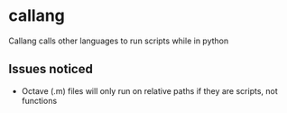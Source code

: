 # callang
Callang calls other languages to run scripts while in python


## Issues noticed

- Octave (.m) files will only run on relative paths if they are scripts, not functions

